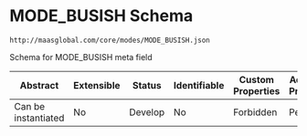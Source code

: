 # MODE_BUSISH Schema

```
http://maasglobal.com/core/modes/MODE_BUSISH.json
```

Schema for MODE_BUSISH meta field

| Abstract            | Extensible | Status  | Identifiable | Custom Properties | Additional Properties | Defined In                                      |
| ------------------- | ---------- | ------- | ------------ | ----------------- | --------------------- | ----------------------------------------------- |
| Can be instantiated | No         | Develop | No           | Forbidden         | Permitted             | [core/modes/MODE_BUSISH.json](MODE_BUSISH.json) |

